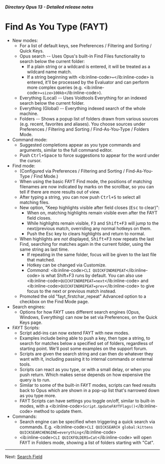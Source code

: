 ##### Directory Opus 13 - Detailed release notes

# Find As You Type (FAYT)

- New modes:
  - For a list of default keys, see Preferences / Filtering and Sorting / Quick Keys.
  - Opus search -- Uses Opus's built-in Find Files functionality to search below the current folder:
    - If a plain string or a wildcard is entered, it will be treated as a wildcard name match.
    - If a string beginning with \<ib:inline-code\>`=`\</ib:inline-code\> is entered, it'll be processed by the Evaluator and can perform more complex queries (e.g. \<ib:inline-code\>`=size>100kb`\</ib:inline-code\>).
  - Everything (Local) -- Uses Voidtools Everything for an indexed search below the current folder.
  - Everything (Global) -- Everything indexed search of the whole machine.
  - Folders -- Shows a popup list of folders drawn from various sources (e.g. recent, favorites and aliases). You choose sources under Preferences / Filtering and Sorting / Find-As-You-Type / Folders Mode.
- Command mode:
  - Suggested completions appear as you type commands and arguments, similar to the full command editor.
  - Push <kbd>Ctrl+Space</kbd> to force suggestions to appear for the word under the cursor.
- Find mode:
  - (Configured via Preferences / Filtering and Sorting / Find-As-You-Type / Find Mode.)
  - When using the basic FAYT Find mode, the positions of matching filenames are now indicated by marks on the scrollbar, so you can tell if there are more results out of view.
  - After typing a string, you can now push <kbd>Ctrl+S</kbd> to select all matching files.
  - New option, "Keep highlights visible after field closes (<kbd>Esc</kbd> to clear)":
    - When on, matching highlights remain visible even after the FAYT field closes.
    - While highlights remain visible, <kbd>F3</kbd> and <kbd>Shift+F3</kbd> will jump to the next/previous match, overriding any normal hotkeys on them.
    - Push the Esc key to clears highlights and return to normal.
  - When highlights are *not* displayed, <kbd>Shift+F3</kbd> now repeats the last Find, searching for matches again in the current folder, using the same string as last time.
    - If repeating in the same folder, focus will be given to the last file that matched.
    - Hotkey can be changed via Customize.
    - *Command:* \<ib:inline-code\>`CLI QUICKFINDREPEAT`\</ib:inline-code\> is what Shift+F3 runs by default. You can also use \<ib:inline-code\>`QUICKFINDREPEAT=next`\</ib:inline-code\> and \<ib:inline-code\>`QUICKFINDREPEAT=prev`\</ib:inline-code\> to give focus to the next or previous match instead.
  - Promoted the old "fayt_firstchar_repeat" Advanced option to a checkbox on the Find Mode page.
- Search engines:
  - Options for how FAYT uses different search engines (Opus, Windows, Everything) can now be set via Preferences, on the Quick Keys page.
- FAYT Scripts:
  - Script add-ins can now extend FAYT with new modes.
  - Examples include being able to push a key, then type a string, to search for matches below a specified set of folders, regardless of starting point. We'll post some examples on the support forum.
  - Scripts are given the search string and can then do whatever they want with it, including passing it to internal commands or external tools.
  - Scripts can react as you type, or with a small delay, or when you push return. Which makes sense depends on how expensive the query is to run.
  - Similar to some of the built-in FAYT modes, scripts can feed results back to Opus which are shown in a pop-up list that's narrowed down as you type more.
  - FAYT Scripts can have settings you toggle on/off, similar to built-in modes, with a \<ib:inline-code\>`Script.UpdateFAYTFlags()`\</ib:inline-code\> method to update them.
- Commands:
  - Search engine can be specified when triggering a quick search via commands. E.g. \<ib:inline-code\>`CLI QUICKSEARCH global:kittens QUICKSEARCHENGINE=everything`\</ib:inline-code\>
  - \<ib:inline-code\>`CLI QUICKFOLDERS=Cat`\</ib:inline-code\> will open FAYT in Folders mode, showing a list of folders starting with "Cat".

------------------------------------------------------------------------

Next: [Search Field](/Manual/release_history/opus13_detailed/search_field.md)
